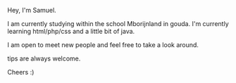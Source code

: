 Hey, I'm Samuel.

I am currently studying within the school Mborijnland in gouda.
I'm currently learning html/php/css and a little bit of java.

I am open to meet new people and feel free to take a look around.

tips are always welcome.

Cheers :)

